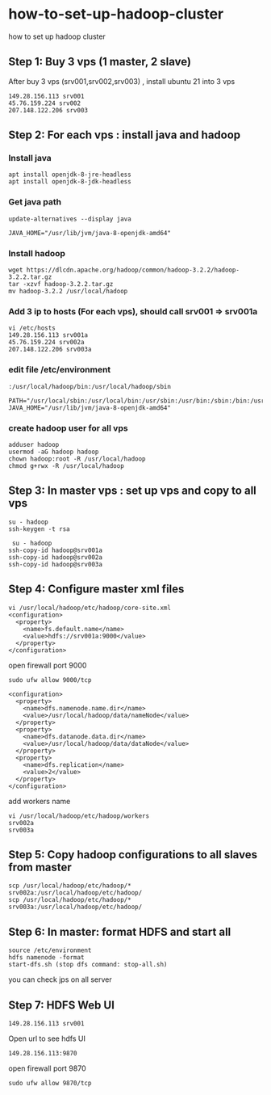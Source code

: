 # how-to-set-up-hadoop-cluster
how to set up hadoop cluster


## Step 1: Buy 3 vps (1 master, 2 slave)
After buy 3 vps (srv001,srv002,srv003) , install ubuntu 21 into 3 vps
```
149.28.156.113 srv001
45.76.159.224 srv002
207.148.122.206 srv003
```

## Step 2: For each vps : install java and hadoop
### Install java
```
apt install openjdk-8-jre-headless
apt install openjdk-8-jdk-headless
```

### Get java path
```
update-alternatives --display java
```

```
JAVA_HOME="/usr/lib/jvm/java-8-openjdk-amd64"
```

### Install hadoop
```
wget https://dlcdn.apache.org/hadoop/common/hadoop-3.2.2/hadoop-3.2.2.tar.gz
tar -xzvf hadoop-3.2.2.tar.gz
mv hadoop-3.2.2 /usr/local/hadoop
```

### Add 3 ip to hosts (For each vps), should call srv001 => srv001a
```
vi /etc/hosts
149.28.156.113 srv001a
45.76.159.224 srv002a
207.148.122.206 srv003a
```

### edit file /etc/environment
```
:/usr/local/hadoop/bin:/usr/local/hadoop/sbin
```
```
PATH="/usr/local/sbin:/usr/local/bin:/usr/sbin:/usr/bin:/sbin:/bin:/usr/games:/usr/local/games:/snap/bin:/usr/local/hadoop/bin:/usr/local/hadoop/sbin"                           JAVA_HOME="/usr/lib/jvm/java-8-openjdk-amd64"
```

### create hadoop user for all vps
```
adduser hadoop
usermod -aG hadoop hadoop
chown hadoop:root -R /usr/local/hadoop
chmod g+rwx -R /usr/local/hadoop
```


## Step 3: In master vps : set up vps and copy to all vps
```
su - hadoop
ssh-keygen -t rsa
```

```
 su - hadoop
ssh-copy-id hadoop@srv001a
ssh-copy-id hadoop@srv002a
ssh-copy-id hadoop@srv003a
```

## Step 4: Configure master xml files
```
vi /usr/local/hadoop/etc/hadoop/core-site.xml
<configuration>
  <property>
    <name>fs.default.name</name>
    <value>hdfs://srv001a:9000</value>
  </property>
</configuration>
```

open firewall port 9000
```
sudo ufw allow 9000/tcp
```


```
<configuration>
  <property>
    <name>dfs.namenode.name.dir</name>
    <value>/usr/local/hadoop/data/nameNode</value>
  </property>
  <property>
    <name>dfs.datanode.data.dir</name>
    <value>/usr/local/hadoop/data/dataNode</value>
  </property>
  <property>
    <name>dfs.replication</name>
    <value>2</value>
  </property>
</configuration>
```

add workers name
```
vi /usr/local/hadoop/etc/hadoop/workers
srv002a
srv003a
```

## Step 5: Copy hadoop configurations to all slaves from master
```
scp /usr/local/hadoop/etc/hadoop/* srv002a:/usr/local/hadoop/etc/hadoop/
scp /usr/local/hadoop/etc/hadoop/* srv003a:/usr/local/hadoop/etc/hadoop/
```
## Step 6: In master: format HDFS and start all
```
source /etc/environment
hdfs namenode -format
start-dfs.sh (stop dfs command: stop-all.sh)
```
you can check jps on all server

## Step 7: HDFS Web UI
```
149.28.156.113 srv001
```
Open url to see hdfs UI
```
149.28.156.113:9870
```


open firewall port 9870
```
sudo ufw allow 9870/tcp
```
